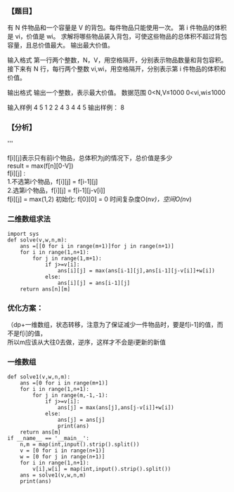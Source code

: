 ### 【题目】
有 N 件物品和一个容量是 V 的背包。每件物品只能使用一次。
第 i 件物品的体积是 vi，价值是 wi。
求解将哪些物品装入背包，可使这些物品的总体积不超过背包容量，且总价值最大。
输出最大价值。

输入格式
第一行两个整数，N，V，用空格隔开，分别表示物品数量和背包容积。
接下来有 N 行，每行两个整数 vi,wi，用空格隔开，分别表示第 i 件物品的体积和价值。

输出格式
输出一个整数，表示最大价值。
数据范围
0<N,V≤1000
0<vi,wi≤1000

输入样例
4 5
1 2
2 4
3 4
4 5
输出样例：
8



### 【分析】

'''

f[i][j]表示只有前i个物品，总体积为j的情况下，总价值是多少  
result = max(f[n][0-V])  
f[i][j] :  
1.不选第i个物品，f[i][j] = f[i-1][j]  
2.选第i个物品，f[i][j] = f[i-1][j-v[i]]  
f[i][j] = max(1,2)
初始化:
f[0][0] = 0
时间复杂度O(n*v)，空间O(n*v)


### 二维数组求法
```
import sys
def solve(v,w,n,m):
    ans =[[0 for i in range(m+1)]for j in range(n+1)]
    for i in range(1,n+1):
        for j in range(1,m+1):
            if j>=v[i]:
                ans[i][j] = max(ans[i-1][j],ans[i-1][j-v[i]]+w[i])
            else:
                ans[i][j] = ans[i-1][j]
    return ans[n][m]
```

### 优化方案：
（dp+一维数组，状态转移，注意为了保证减少一件物品时，要是f[i-1]的值，而不是f[i]的值，  
所以m应该从大往0去做，逆序，这样才不会是i更新的新值
### 一维数组
```
def solve1(v,w,n,m):
    ans =[0 for i in range(m+1)]
    for i in range(1,n+1):
        for j in range(m,-1,-1):
            if j>=v[i]:
                ans[j] = max(ans[j],ans[j-v[i]]+w[i])
            else:
                ans[j] = ans[j]
                print(ans)
    return ans[m]
if __name__ == '__main__':
    n,m = map(int,input().strip().split())
    v = [0 for i in range(n+1)]
    w = [0 for j in range(n+1)]
    for i in range(1,n+1):
        v[i],w[i] = map(int,input().strip().split())
    ans = solve1(v,w,n,m)
    print(ans)
 ```
